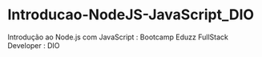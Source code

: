 # Introducao-NodeJS-JavaScript_DIO
Introdução ao Node.js com JavaScript : Bootcamp Eduzz FullStack Developer : DIO
